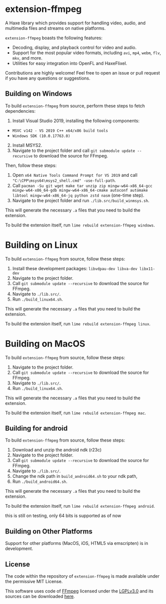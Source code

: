 # extension-ffmpeg

A Haxe library which provides support for handling video, audio, and multimedia files and streams on native platforms.

`extension-ffmpeg` boasts the following features:

- Decoding, display, and playback control for video and audio.
- Support for the most popular video formats, including `avi`, `mp4`, `webm`, `flv`, `mkv`, and more.
- Utilities for easy integration into OpenFL and HaxeFlixel.

Contributions are highly welcome! Feel free to open an issue or pull request if you have any questions or suggestions.

## Building on Windows

To build `extension-ffmpeg` from source, perform these steps to fetch dependencies:
1. Install Visual Studio 2019, installing the following components:
- `MSVC v142 - VS 2019 C++ x64/x86 build tools`
- `Windows SDK (10.0.17763.0)`
2. Install MSYS2.
3. Navigate to the project folder and call `git submodule update --recursive` to download the source for FFmpeg.

Then, follow these steps:
1. Open `x64 Native Tools Command Prompt for VS 2019` and call `"C:\CPP\msys64\msys2_shell.cmd" -use-full-path`.
2. Call `pacman -Su git wget make tar unzip zip mingw-w64-x86_64-gcc mingw-w64-x86_64-gdb mingw-w64-x86_64-cmake autoconf automake libtool mingw-w64-x86_64-jq python zstd nasm` (one-time step).
3. Navigate to the project folder and run `./lib.src/build_winmsys.sh`.

This will generate the necessary `.a` files that you need to build the extension.

To build the extension itself, run `lime rebuild extension-ffmpeg windows`.

# Building on Linux

To build `extension-ffmpeg` from source, follow these steps:
1. Install these development packages:
    `libvdpau-dev libva-dev libx11-dev`
2. Navigate to the project folder.
3. Call `git submodule update --recursive` to download the source for FFmpeg.
4. Navigate to `./lib.src/`.
5. Run `./build_linux64.sh`.

This will generate the necessary `.a` files that you need to build the extension.

To build the extension itself, run `lime rebuild extension-ffmpeg linux`.

# Building on MacOS

To build `extension-ffmpeg` from source, follow these steps:
1. Navigate to the project folder.
2. Call `git submodule update --recursive` to download the source for FFmpeg.
3. Navigate to `./lib.src/`.
4. Run `./build_linux64.sh`.

This will generate the necessary `.a` files that you need to build the extension.

To build the extension itself, run `lime rebuild extension-ffmpeg mac`.

## Building for android

To build `extension-ffmpeg` from source, follow these steps:
1. Download and unzip the android ndk (r23c)
2. Navigate to the project folder.
3. Call `git submodule update --recursive` to download the source for FFmpeg.
4. Navigate to `./lib.src/`.
5. Change the ndk path in `build_android64.sh` to your ndk path,
5. Run `./build_android64.sh`.

This will generate the necessary `.a` files that you need to build the extension.

To build the extension itself, run `lime rebuild extension-ffmpeg android`.

this is still on testing, only 64 bits is supported as of now

## Building on Other Platforms

Support for other platforms (MacOS, iOS, HTML5 via emscripten) is in development.

## License

The code within the repository of `extension-ffmpeg` is made available under the permissive MIT License.

This software uses code of [FFmpeg](http://ffmpeg.org) licensed under the [LGPLv3.0](https://www.gnu.org/licenses/lgpl-3.0.html) and its sources can be downloaded [here](https://git.ffmpeg.org/ffmpeg).
